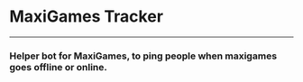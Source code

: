 # **MaxiGames Tracker**
---
### Helper bot for MaxiGames, to ping people when maxigames goes offline or online.